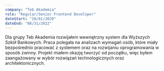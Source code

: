 ```yaml
---
company: "Teb Akademia"
role: "Regular/Senior Frontend Developer"
dateStart: "10/01/2020"
dateEnd: "08/31/2022"
---
```


Dla grupy Teb Akademia rozwijałem wewnętrzny system dla Wyższych Szkół Bankowych. Praca polegała na analizach wymagań osób, które miały bezpośrednio pracować z systemem oraz na rozwijaniu oprogramowania w sposób zwinny. Projekt miałem okazję tworzyć od początku, więc byłem zaangażowany w wybór rozwiązań technologicznych oraz architektonicznych.